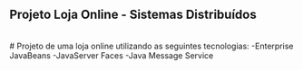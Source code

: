 ## Projeto Loja Online - Sistemas Distribuídos
<br>
# Projeto de uma loja online utilizando as seguintes tecnologias:
-Enterprise JavaBeans
-JavaServer Faces
-Java Message Service
